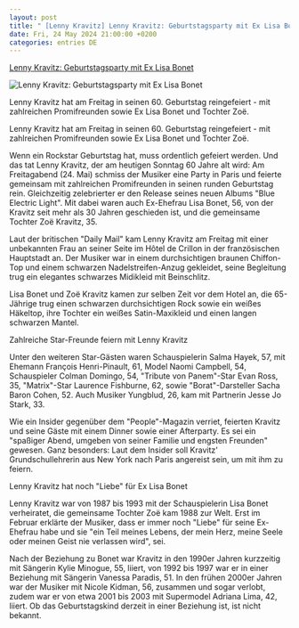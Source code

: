 ```yaml
---
layout: post
title: " [Lenny Kravitz] Lenny Kravitz: Geburtstagsparty mit Ex Lisa Bonet"
date: Fri, 24 May 2024 21:00:00 +0200
categories: entries DE
---
```

[Lenny Kravitz: Geburtstagsparty mit Ex Lisa Bonet](https://www.gala.de/stars/news/lenny-kravitz--geburtstagsparty-mit-ex-lisa-bonet-24097408.html)

![Lenny Kravitz: Geburtstagsparty mit Ex Lisa Bonet](https://image.gala.de/24097410/t/FM/v3/w1440/r1.7778/-/26--geburtstagsparty-mit-ex-lisa-bonet---1-1---spoton-article-1067546.jpg)

Lenny Kravitz hat am Freitag in seinen 60. Geburtstag reingefeiert - mit zahlreichen Promifreunden sowie Ex Lisa Bonet und Tochter Zoë.

Lenny Kravitz hat am Freitag in seinen 60. Geburtstag reingefeiert - mit zahlreichen Promifreunden sowie Ex Lisa Bonet und Tochter Zoë.

Wenn ein Rockstar Geburtstag hat, muss ordentlich gefeiert werden. Und das tat Lenny Kravitz, der am heutigen Sonntag 60 Jahre alt wird: Am Freitagabend (24. Mai) schmiss der Musiker eine Party in Paris und feierte gemeinsam mit zahlreichen Promifreunden in seinen runden Geburtstag rein. Gleichzeitig zelebrierter er den Release seines neuen Albums "Blue Electric Light". Mit dabei waren auch Ex-Ehefrau Lisa Bonet, 56, von der Kravitz seit mehr als 30 Jahren geschieden ist, und die gemeinsame Tochter Zoë Kravitz, 35.

Laut der britischen "Daily Mail" kam Lenny Kravitz am Freitag mit einer unbekannten Frau an seiner Seite im Hôtel de Crillon in der französischen Hauptstadt an. Der Musiker war in einem durchsichtigen braunen Chiffon-Top und einem schwarzen Nadelstreifen-Anzug gekleidet, seine Begleitung trug ein elegantes schwarzes Midikleid mit Beinschlitz.

Lisa Bonet und Zoë Kravitz kamen zur selben Zeit vor dem Hotel an, die 65-Jährige trug einen schwarzen durchsichtigen Rock sowie ein weißes Häkeltop, ihre Tochter ein weißes Satin-Maxikleid und einen langen schwarzen Mantel.

Zahlreiche Star-Freunde feiern mit Lenny Kravitz

Unter den weiteren Star-Gästen waren Schauspielerin Salma Hayek, 57, mit Ehemann François Henri-Pinault, 61, Model Naomi Campbell, 54, Schauspieler Colman Domingo, 54, "Tribute von Panem"-Star Evan Ross, 35, "Matrix"-Star Laurence Fishburne, 62, sowie "Borat"-Darsteller Sacha Baron Cohen, 52. Auch Musiker Yungblud, 26, kam mit Partnerin Jesse Jo Stark, 33.

Wie ein Insider gegenüber dem "People"-Magazin verriet, feierten Kravitz und seine Gäste mit einem Dinner sowie einer Afterparty. Es sei ein "spaßiger Abend, umgeben von seiner Familie und engsten Freunden" gewesen. Ganz besonders: Laut dem Insider soll Kravitz' Grundschullehrerin aus New York nach Paris angereist sein, um mit ihm zu feiern.

Lenny Kravitz hat noch "Liebe" für Ex Lisa Bonet

Lenny Kravitz war von 1987 bis 1993 mit der Schauspielerin Lisa Bonet verheiratet, die gemeinsame Tochter Zoë kam 1988 zur Welt. Erst im Februar erklärte der Musiker, dass er immer noch "Liebe" für seine Ex-Ehefrau habe und sie "ein Teil meines Lebens, der mein Herz, meine Seele oder meinen Geist nie verlassen wird", sei.

Nach der Beziehung zu Bonet war Kravitz in den 1990er Jahren kurzzeitig mit Sängerin Kylie Minogue, 55, liiert, von 1992 bis 1997 war er in einer Beziehung mit Sängerin Vanessa Paradis, 51. In den frühen 2000er Jahren war der Musiker mit Nicole Kidman, 56, zusammen und sogar verlobt, zudem war er von etwa 2001 bis 2003 mit Supermodel Adriana Lima, 42, liiert. Ob das Geburtstagskind derzeit in einer Beziehung ist, ist nicht bekannt.

